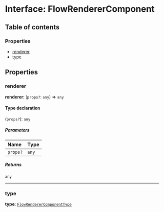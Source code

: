 # Interface: FlowRendererComponent

## Table of contents

### Properties

* [renderer](/en/auto-docs/free-layout-editor/interfaces/FlowRendererComponent.md#renderer)
* [type](/en/auto-docs/free-layout-editor/interfaces/FlowRendererComponent.md#type)

## Properties

### renderer

**renderer**: (`props?`: `any`) => `any`

#### Type declaration

(`props?`): `any`

##### Parameters

| Name | Type |
| :------ | :------ |
| `props?` | `any` |

##### Returns

`any`

***

### type

**type**: [`FlowRendererComponentType`](/en/auto-docs/free-layout-editor/enums/FlowRendererComponentType.md)

